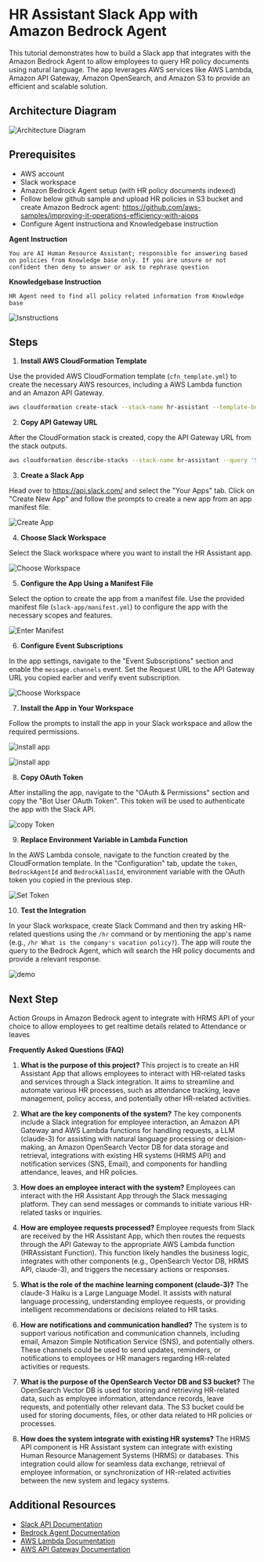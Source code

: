 # HR Assistant Slack App with Amazon Bedrock Agent

This tutorial demonstrates how to build a Slack app that integrates with the Amazon Bedrock Agent to allow employees to query HR policy documents using natural language. The app leverages AWS services like AWS Lambda, Amazon API Gateway, Amazon OpenSearch, and Amazon S3 to provide an efficient and scalable solution.

## Architecture Diagram

![Architecture Diagram](static/00_slackedrock.png)

## Prerequisites

- AWS account
- Slack workspace
- Amazon Bedrock Agent setup (with HR policy documents indexed)
- Follow below github sample and upload HR policies in S3 bucket and create Amazon Bedrock agent:
  https://github.com/aws-samples/improving-it-operations-efficiency-with-aiops
- Configure Agent instructiona and Knowledgebase instruction

**Agent Instruction**
```
You are AI Human Resource Assistant; responsible for answering based on policies from Knowledge base only. If you are unsure or not confident then deny to answer or ask to rephrase question 
```
**Knowledgebase Instruction**
```
HR Agent need to find all policy related information from Knowledge base
```
![Isnstructions](static/AgentInstruction.png)
## Steps

1. **Install AWS CloudFormation Template**

Use the provided AWS CloudFormation template (`cfn_template.yml`) to create the necessary AWS resources, including a AWS Lambda function and an Amazon API Gateway.

```bash
aws cloudformation create-stack --stack-name hr-assistant --template-body cloudformation-template/cfn_template.yml --parameters ParameterKey=SlackToken,ParameterValue=YOUR_SLACK_TOKEN
```

2. **Copy API Gateway URL**

After the CloudFormation stack is created, copy the API Gateway URL from the stack outputs.

```bash
aws cloudformation describe-stacks --stack-name hr-assistant --query 'Stacks[0].Outputs[?OutputKey==`ApiUrl`].OutputValue' --output text
```

3. **Create a Slack App**

Head over to https://api.slack.com/ and select the "Your Apps" tab. Click on "Create New App" and follow the prompts to create a new app from an app manifest file.

![Create App](static/10_createapp1.png)

4. **Choose Slack Workspace**

Select the Slack workspace where you want to install the HR Assistant app.

![Choose Workspace](static/20_chooseworkspace2.png)

5. **Configure the App Using a Manifest File**

Select the option to create the app from a manifest file. Use the provided manifest file (`slack-app/manifest.yml`) to configure the app with the necessary scopes and features.

![Enter Manifest](static/30_entermanifest3.png)

6. **Configure Event Subscriptions**

In the app settings, navigate to the "Event Subscriptions" section and enable the `message.channels` event. Set the Request URL to the API Gateway URL you copied earlier and verify event subscription.

![Choose Workspace](static/55_slacksubscription.png)


7. **Install the App in Your Workspace**

Follow the prompts to install the app in your Slack workspace and allow the required permissions.

![install app](static/40_installApp4.png)

![install app](static/50_allowaccess5.png)

8. **Copy OAuth Token**

After installing the app, navigate to the "OAuth & Permissions" section and copy the "Bot User OAuth Token". This token will be used to authenticate the app with the Slack API.

![copy Token](static/60_copytoken6.png)

9. **Replace Environment Variable in Lambda Function**

In the AWS Lambda console, navigate to the function created by the CloudFormation template. In the "Configuration" tab, update the `token`, `BedrockAgentId` and `BedrockAliasId`, environment variable with the OAuth token you copied in the previous step.

![Set Token](static/70_set_environment_variable.png)


10. **Test the Integration**

In your Slack workspace, create Slack Command and then try asking HR-related questions using the `/hr` command or by mentioning the app's name (e.g., `/hr What is the company's vacation policy?`). The app will route the query to the Bedrock Agent, which will search the HR policy documents and provide a relevant response.

![demo](static/demo7.png)

## Next Step

Action Groups in Amazon Bedrock agent to integrate with HRMS API of your choice to allow employees to get realtime details related to Attendance or leaves

**Frequently Asked Questions (FAQ)**

1. **What is the purpose of this project?**
   This project is to create an HR Assistant App that allows employees to interact with HR-related tasks and services through a Slack integration. It aims to streamline and automate various HR processes, such as attendance tracking, leave management, policy access, and potentially other HR-related activities.

2. **What are the key components of the system?**
   The key components include a Slack integration for employee interaction, an Amazon API Gateway and AWS Lambda functions for handling requests, a LLM (claude-3) for assisting with natural language processing or decision-making, an Amazon OpenSearch Vector DB for data storage and retrieval, integrations with existing HR systems (HRMS API) and notification services (SNS, Email), and components for handling attendance, leaves, and HR policies.

3. **How does an employee interact with the system?**
   Employees can interact with the HR Assistant App through the Slack messaging platform. They can send messages or commands to initiate various HR-related tasks or inquiries.

4. **How are employee requests processed?**
   Employee requests from Slack are received by the HR Assistant App, which then routes the requests through the API Gateway to the appropriate AWS Lambda function (HRAssistant Function). This function likely handles the business logic, integrates with other components (e.g., OpenSearch Vector DB, HRMS API, claude-3), and triggers the necessary actions or responses.

5. **What is the role of the machine learning component (claude-3)?**
   The claude-3 Haiku is a Large Language Model. It assists with natural language processing, understanding employee requests, or providing intelligent recommendations or decisions related to HR tasks.

6. **How are notifications and communication handled?**
   The system is to support various notification and communication channels, including email, Amazon Simple Notification Service (SNS), and potentially others. These channels could be used to send updates, reminders, or notifications to employees or HR managers regarding HR-related activities or requests.

7. **What is the purpose of the OpenSearch Vector DB and S3 bucket?**
   The OpenSearch Vector DB is used for storing and retrieving HR-related data, such as employee information, attendance records, leave requests, and potentially other relevant data. The S3 bucket could be used for storing documents, files, or other data related to HR policies or processes.

8. **How does the system integrate with existing HR systems?**
   The HRMS API component is HR Assistant system can integrate with existing Human Resource Management Systems (HRMS) or databases. This integration could allow for seamless data exchange, retrieval of employee information, or synchronization of HR-related activities between the new system and legacy systems.

## Additional Resources

- [Slack API Documentation](https://api.slack.com/docs)
- [Bedrock Agent Documentation](https://docs.bedrock.dev/)
- [AWS Lambda Documentation](https://docs.aws.amazon.com/lambda/latest/dg/welcome.html)
- [AWS API Gateway Documentation](https://docs.aws.amazon.com/apigateway/latest/developerguide/welcome.html)
